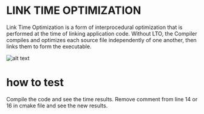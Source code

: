 # LINK TIME OPTIMIZATION

Link Time Optimization is a form of interprocedural optimization that is performed at the time of linking application code. Without LTO, the Compiler compiles and optimizes each source file independently of one another, then links them to form the executable.


![alt text](https://developer-blogs.nvidia.com/wp-content/uploads/2021/02/GPUapplication_Figure1-2048x1251.png)

# how to test

Compile the code and see the time results. Remove comment from line 14 or 16 in cmake file and see the new results.